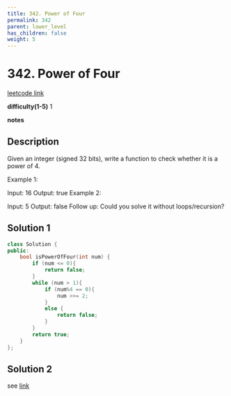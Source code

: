 ```yaml
---
title: 342. Power of Four
permalink: 342
parent: lower_level
has_children: false
weight: 5
---
```

# 342. Power of Four
[leetcode link](https://leetcode.com/problems/power-of-four/)

**difficulty(1-5)** 
1

**notes**   


## Description
Given an integer (signed 32 bits), write a function to check whether it is a power of 4.

Example 1:

Input: 16
Output: true
Example 2:

Input: 5
Output: false
Follow up: Could you solve it without loops/recursion?


## Solution 1
```c++
class Solution {
public:
    bool isPowerOfFour(int num) {
        if (num <= 0){
            return false;
        }
        while (num > 1){
            if (num%4 == 0){
                num >>= 2;
            }
            else {
                return false;
            }
        }
        return true;
    }
};
```

## Solution 2
see [link](https://leetcode.com/problems/power-of-four/discuss/80460/1-line-C%2B%2B-solution-without-confusing-bit-manipulations)

